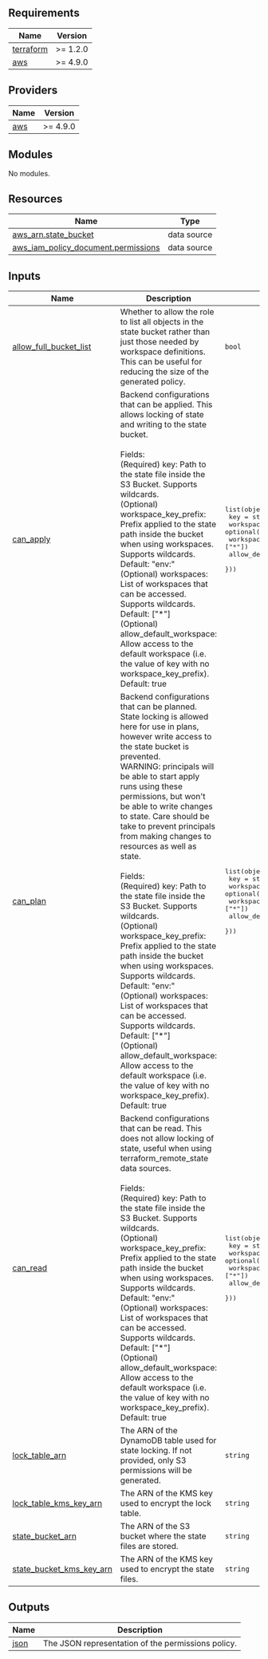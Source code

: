 <!-- BEGIN_TF_DOCS -->
## Requirements

| Name | Version |
|------|---------|
| <a name="requirement_terraform"></a> [terraform](#requirement\_terraform) | >= 1.2.0 |
| <a name="requirement_aws"></a> [aws](#requirement\_aws) | >= 4.9.0 |

## Providers

| Name | Version |
|------|---------|
| <a name="provider_aws"></a> [aws](#provider\_aws) | >= 4.9.0 |

## Modules

No modules.

## Resources

| Name | Type |
|------|------|
| [aws_arn.state_bucket](https://registry.terraform.io/providers/hashicorp/aws/latest/docs/data-sources/arn) | data source |
| [aws_iam_policy_document.permissions](https://registry.terraform.io/providers/hashicorp/aws/latest/docs/data-sources/iam_policy_document) | data source |

## Inputs

| Name | Description | Type | Default | Required |
|------|-------------|------|---------|:--------:|
| <a name="input_allow_full_bucket_list"></a> [allow\_full\_bucket\_list](#input\_allow\_full\_bucket\_list) | Whether to allow the role to list all objects in the state bucket rather than just those needed by workspace definitions. This can be useful for reducing the size of the generated policy. | `bool` | `false` | no |
| <a name="input_can_apply"></a> [can\_apply](#input\_can\_apply) | Backend configurations that can be applied. This allows locking of state and writing to the state bucket.<br><br>Fields:<br>(Required) key: Path to the state file inside the S3 Bucket. Supports wildcards.<br>(Optional) workspace\_key\_prefix: Prefix applied to the state path inside the bucket when using workspaces. Supports wildcards. Default: "env:"<br>(Optional) workspaces: List of workspaces that can be accessed. Supports wildcards. Default: ["*"]<br>(Optional) allow\_default\_workspace: Allow access to the default workspace (i.e. the value of key with no workspace\_key\_prefix). Default: true | <pre>list(object({<br>    key                     = string<br>    workspace_key_prefix    = optional(string, "env:")<br>    workspaces              = optional(list(string), ["*"])<br>    allow_default_workspace = optional(bool, true)<br>  }))</pre> | `[]` | no |
| <a name="input_can_plan"></a> [can\_plan](#input\_can\_plan) | Backend configurations that can be planned. State locking is allowed here for use in plans, however write access to the state bucket is prevented. <br>WARNING: principals will be able to start apply runs using these permissions, but won't be able to write changes to state. Care should be take to prevent principals from making changes to resources as well as state.<br><br>Fields:<br>(Required) key: Path to the state file inside the S3 Bucket. Supports wildcards.<br>(Optional) workspace\_key\_prefix: Prefix applied to the state path inside the bucket when using workspaces. Supports wildcards. Default: "env:"<br>(Optional) workspaces: List of workspaces that can be accessed. Supports wildcards. Default: ["*"]<br>(Optional) allow\_default\_workspace: Allow access to the default workspace (i.e. the value of key with no workspace\_key\_prefix). Default: true | <pre>list(object({<br>    key                     = string<br>    workspace_key_prefix    = optional(string, "env:")<br>    workspaces              = optional(list(string), ["*"])<br>    allow_default_workspace = optional(bool, true)<br>  }))</pre> | `[]` | no |
| <a name="input_can_read"></a> [can\_read](#input\_can\_read) | Backend configurations that can be read. This does not allow locking of state, useful when using terraform\_remote\_state data sources.<br><br>Fields:<br>(Required) key: Path to the state file inside the S3 Bucket. Supports wildcards.<br>(Optional) workspace\_key\_prefix: Prefix applied to the state path inside the bucket when using workspaces. Supports wildcards. Default: "env:"<br>(Optional) workspaces: List of workspaces that can be accessed. Supports wildcards. Default: ["*"]<br>(Optional) allow\_default\_workspace: Allow access to the default workspace (i.e. the value of key with no workspace\_key\_prefix). Default: true | <pre>list(object({<br>    key                     = string<br>    workspace_key_prefix    = optional(string, "env:")<br>    workspaces              = optional(list(string), ["*"])<br>    allow_default_workspace = optional(bool, true)<br>  }))</pre> | `[]` | no |
| <a name="input_lock_table_arn"></a> [lock\_table\_arn](#input\_lock\_table\_arn) | The ARN of the DynamoDB table used for state locking. If not provided, only S3 permissions will be generated. | `string` | `null` | no |
| <a name="input_lock_table_kms_key_arn"></a> [lock\_table\_kms\_key\_arn](#input\_lock\_table\_kms\_key\_arn) | The ARN of the KMS key used to encrypt the lock table. | `string` | `null` | no |
| <a name="input_state_bucket_arn"></a> [state\_bucket\_arn](#input\_state\_bucket\_arn) | The ARN of the S3 bucket where the state files are stored. | `string` | n/a | yes |
| <a name="input_state_bucket_kms_key_arn"></a> [state\_bucket\_kms\_key\_arn](#input\_state\_bucket\_kms\_key\_arn) | The ARN of the KMS key used to encrypt the state files. | `string` | `null` | no |

## Outputs

| Name | Description |
|------|-------------|
| <a name="output_json"></a> [json](#output\_json) | The JSON representation of the permissions policy. |
<!-- END_TF_DOCS -->